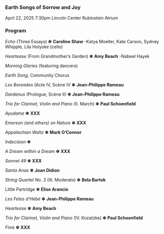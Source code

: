 ### Earth Songs of Sorrow and Joy

 April 22, 2025 7:30pm
 Lincoln Center Rubinstein Atrium
 
### Program
_Echo_ (Three Essays) ✽ **Caroline Shaw**
  -Katya Moeller, Kate Carson, Sydney Whipple, Lila Holyoke (cello)

_Heartease_ (From Grandmother’s Garden) ✽ **Amy Beach**
  -Nabeel Hayek

_Morning Glories_ (featuring dancers)

_Earth Song_, Community Chorus

_Les Boreades_ (Acte IV, Scène IV ✽ **Jean-Philippe Rameau**

_Dardanus_ (Prologue, Scène II) ✽ **Jean-Philippe Rameau**

_Trio for Clarinet, Violin and Piano_ (II. March) ✽ **Paul Schoenfield**

_Ayudame_ ✽ **XXX**

_Emerson (and others) on Nature_ ✽ **XXX**

_Appalachian Waltz_ ✽ **Mark O’Connor**

_Indecision_ ✽ 

_A Dream within a Dream_ ✽ **XXX**

_Sonnet 49_ ✽ **XXX**

_Santa Anas_ ✽ **Joan Didion**

_String Quartet No. 3_ (III. Moderato) ✽ **Bela Bartok**
 
Little Partridge ✽ **Elise Arancio**

_Les Fetes d'Hébé_ ✽ **Jean-Philippe Rameau**

_Heartease_ ✽ **Amy Beach**

_Trio for Clarinet, Violin and Piano_ (IV. Kozatzke) ✽ **Paul Schoenfield**

_Finis_ ✽ **XXX**


